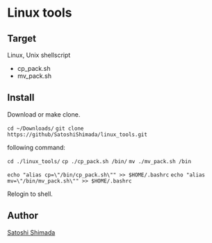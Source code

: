 Linux tools
====

## Target
Linux, Unix
shellscript

* cp_pack.sh
* mv_pack.sh

## Install

Download or make clone.

`cd ~/Downloads/`
`git clone https://github/SatoshiShimada/linux_tools.git`

following command:

`cd ./linux_tools/`
`cp ./cp_pack.sh /bin/`
`mv ./mv_pack.sh /bin`

`echo "alias cp=\"/bin/cp_pack.sh\"" >> $HOME/.bashrc`
`echo "alias mv=\"/bin/mv_pack.sh\"" >> $HOME/.bashrc`

Relogin to shell.

## Author
[Satoshi Shimada](http://lin18.dip.jp)
